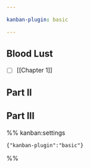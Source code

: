 ```yaml
---

kanban-plugin: basic

---
```


## Blood Lust

- [ ] [[Chapter 1]]


## Part II



## Part III





%% kanban:settings
```
{"kanban-plugin":"basic"}
```
%%